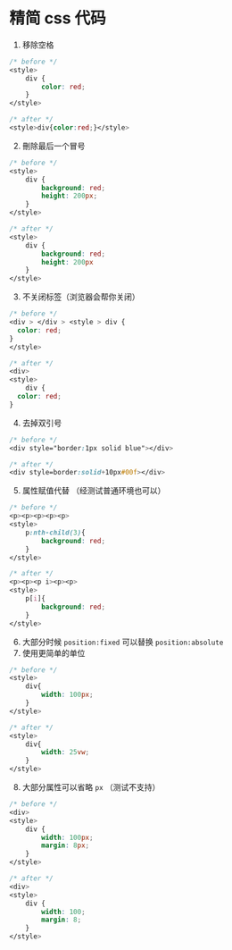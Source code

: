 # 精简 css 代码

<!-- cssBattle 使用 -->

1. 移除空格

```css
/* before */
<style>
	div {
		color: red;
	}
</style>

/* after */
<style>div{color:red;}</style>
```

2. 刪除最后一个冒号

```css
/* before */
<style>
	div {
		background: red;
		height: 200px;
	}
</style>

/* after */
<style>
	div {
		background: red;
		height: 200px
	}
</style>
```

3. 不关闭标签（浏览器会帮你关闭）

```css
/* before */
<div > </div > <style > div {
  color: red;
}
</style>

/* after */
<div>
<style>
	div {
  color: red;
}
```

4. 去掉双引号

```css
/* before */
<div style="border:1px solid blue"></div>

/* after */
<div style=border:solid+10px#00f></div>
```

5. 属性赋值代替 （经测试普通环境也可以）

```css
/* before */
<p><p><p><p><p>
<style>
	p:nth-child(3){
		background: red;
	}
</style>

/* after */
<p><p><p i><p><p>
<style>
	p[i]{
		background: red;
	}
</style>
```

6. 大部分时候 `position:fixed` 可以替换 `position:absolute`
7. 使用更简单的单位

```css
/* before */
<style>
	div{
		width: 100px;
	}
</style>

/* after */
<style>
	div{
		width: 25vw;
	}
</style>
```

8. 大部分属性可以省略 `px` （测试不支持）

```css
/* before */
<div>
<style>
	div {
		width: 100px;
		margin: 8px;
	}
</style>

/* after */
<div>
<style>
	div {
		width: 100;
		margin: 8;
	}
</style>
```
